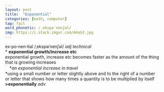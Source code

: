 ```yaml
---
layout: post
title:  "Exponential"
categories: [math, computer]
tag: fail
word_phonetic: /ˌekspəˈnenʃəl/
img: https://i.stack.imgur.com/A4aGJ.jpg
---
```

<DIV style="MARGIN: 0px 0px 5px">ex<B>·</B>po<B>·</B>nen<B>·</B>tial /ˌekspəˈnenʃəl/ <I>adj technical</I> <BR>* <B>exponential growth/increase etc</B><BR>exponential growth, increase etc becomes faster as the amount of the thing that is growing increases<BR>　*<I>an exponential increase in travel</I><BR>*using a small number or letter slightly above and to the right of a number or letter that shows how many times a quantity is to be multiplied by itself<BR><B>&gt;exponentially</B> <I>adv</I></DIV>
